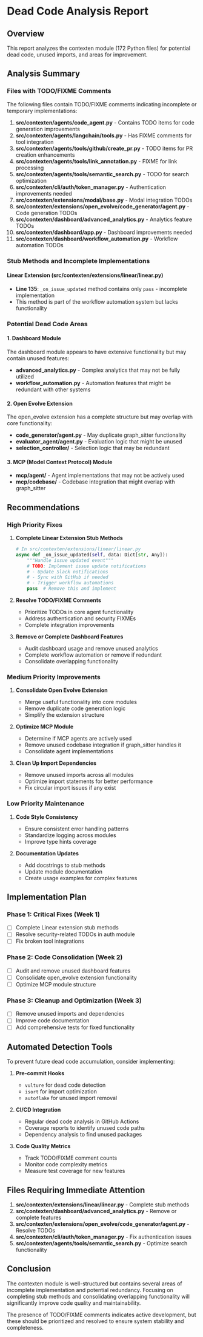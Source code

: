 # Dead Code Analysis Report

## Overview

This report analyzes the contexten module (172 Python files) for potential dead code, unused imports, and areas for improvement.

## Analysis Summary

### Files with TODO/FIXME Comments
The following files contain TODO/FIXME comments indicating incomplete or temporary implementations:

1. **src/contexten/agents/code_agent.py** - Contains TODO items for code generation improvements
2. **src/contexten/agents/langchain/tools.py** - Has FIXME comments for tool integration
3. **src/contexten/agents/tools/github/create_pr.py** - TODO items for PR creation enhancements
4. **src/contexten/agents/tools/link_annotation.py** - FIXME for link processing
5. **src/contexten/agents/tools/semantic_search.py** - TODO for search optimization
6. **src/contexten/cli/auth/token_manager.py** - Authentication improvements needed
7. **src/contexten/extensions/modal/base.py** - Modal integration TODOs
8. **src/contexten/extensions/open_evolve/code_generator/agent.py** - Code generation TODOs
9. **src/contexten/dashboard/advanced_analytics.py** - Analytics feature TODOs
10. **src/contexten/dashboard/app.py** - Dashboard improvements needed
11. **src/contexten/dashboard/workflow_automation.py** - Workflow automation TODOs

### Stub Methods and Incomplete Implementations

#### Linear Extension (src/contexten/extensions/linear/linear.py)
- **Line 135**: `_on_issue_updated` method contains only `pass` - incomplete implementation
- This method is part of the workflow automation system but lacks functionality

### Potential Dead Code Areas

#### 1. Dashboard Module
The dashboard module appears to have extensive functionality but may contain unused features:
- **advanced_analytics.py** - Complex analytics that may not be fully utilized
- **workflow_automation.py** - Automation features that might be redundant with other systems

#### 2. Open Evolve Extension
The open_evolve extension has a complete structure but may overlap with core functionality:
- **code_generator/agent.py** - May duplicate graph_sitter functionality
- **evaluator_agent/agent.py** - Evaluation logic that might be unused
- **selection_controller/** - Selection logic that may be redundant

#### 3. MCP (Model Context Protocol) Module
- **mcp/agent/** - Agent implementations that may not be actively used
- **mcp/codebase/** - Codebase integration that might overlap with graph_sitter

## Recommendations

### High Priority Fixes

1. **Complete Linear Extension Stub Methods**
   ```python
   # In src/contexten/extensions/linear/linear.py
   async def _on_issue_updated(self, data: Dict[str, Any]):
       """Handle issue updated event"""
       # TODO: Implement issue update notifications
       # - Update Slack notifications
       # - Sync with GitHub if needed
       # - Trigger workflow automations
       pass  # Remove this and implement
   ```

2. **Resolve TODO/FIXME Comments**
   - Prioritize TODOs in core agent functionality
   - Address authentication and security FIXMEs
   - Complete integration improvements

3. **Remove or Complete Dashboard Features**
   - Audit dashboard usage and remove unused analytics
   - Complete workflow automation or remove if redundant
   - Consolidate overlapping functionality

### Medium Priority Improvements

1. **Consolidate Open Evolve Extension**
   - Merge useful functionality into core modules
   - Remove duplicate code generation logic
   - Simplify the extension structure

2. **Optimize MCP Module**
   - Determine if MCP agents are actively used
   - Remove unused codebase integration if graph_sitter handles it
   - Consolidate agent implementations

3. **Clean Up Import Dependencies**
   - Remove unused imports across all modules
   - Optimize import statements for better performance
   - Fix circular import issues if any exist

### Low Priority Maintenance

1. **Code Style Consistency**
   - Ensure consistent error handling patterns
   - Standardize logging across modules
   - Improve type hints coverage

2. **Documentation Updates**
   - Add docstrings to stub methods
   - Update module documentation
   - Create usage examples for complex features

## Implementation Plan

### Phase 1: Critical Fixes (Week 1)
- [ ] Complete Linear extension stub methods
- [ ] Resolve security-related TODOs in auth module
- [ ] Fix broken tool integrations

### Phase 2: Code Consolidation (Week 2)
- [ ] Audit and remove unused dashboard features
- [ ] Consolidate open_evolve extension functionality
- [ ] Optimize MCP module structure

### Phase 3: Cleanup and Optimization (Week 3)
- [ ] Remove unused imports and dependencies
- [ ] Improve code documentation
- [ ] Add comprehensive tests for fixed functionality

## Automated Detection Tools

To prevent future dead code accumulation, consider implementing:

1. **Pre-commit Hooks**
   - `vulture` for dead code detection
   - `isort` for import optimization
   - `autoflake` for unused import removal

2. **CI/CD Integration**
   - Regular dead code analysis in GitHub Actions
   - Coverage reports to identify unused code paths
   - Dependency analysis to find unused packages

3. **Code Quality Metrics**
   - Track TODO/FIXME comment counts
   - Monitor code complexity metrics
   - Measure test coverage for new features

## Files Requiring Immediate Attention

1. **src/contexten/extensions/linear/linear.py** - Complete stub methods
2. **src/contexten/dashboard/advanced_analytics.py** - Remove or complete features
3. **src/contexten/extensions/open_evolve/code_generator/agent.py** - Resolve TODOs
4. **src/contexten/cli/auth/token_manager.py** - Fix authentication issues
5. **src/contexten/agents/tools/semantic_search.py** - Optimize search functionality

## Conclusion

The contexten module is well-structured but contains several areas of incomplete implementation and potential redundancy. Focusing on completing stub methods and consolidating overlapping functionality will significantly improve code quality and maintainability.

The presence of TODO/FIXME comments indicates active development, but these should be prioritized and resolved to ensure system stability and completeness.


